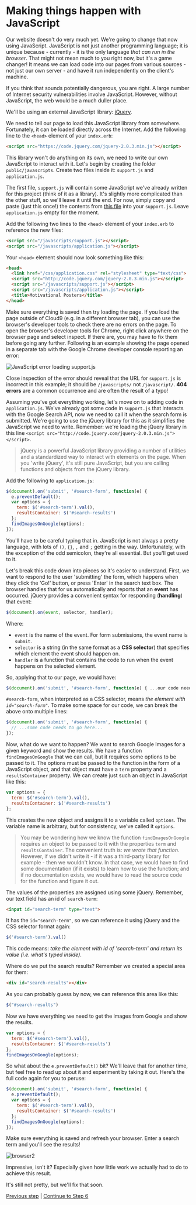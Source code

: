 # Making things happen with JavaScript

Our website doesn't do very much yet.  We're going to change that now using JavaScript.  JavaScript is not just another programming language; it is unique because - currently - it is the only language *that can run in the browser*.  That might not mean much to you right now, but it's a game changer!  It means we can load code into our pages from various sources - not just our own server - and have it run independently on the client's machine.

If you think that sounds potentially dangerous, you are right.  A large number of Internet security vulnerabilities involve JavaScript.  However, without JavaScript, the web would be a much duller place.

We'll be using an external JavaScript library: [jQuery](https://jquery.com/).

We need to tell our page to load this JavaScript library from somewhere.  Fortunately, it can be loaded directly across the Internet.  Add the following line to the `<head>` element of your `index.erb`:

```html
<script src="https://code.jquery.com/jquery-2.0.3.min.js"></script>
```

This library won't do anything on its own, we need to write our own JavaScript to interact with it.  Let's begin by creating the folder `public/javascripts`.  Create two files inside it: `support.js` and `application.js`.

The first file, `support.js` will contain some JavaScript we've already written for this project (think of it as a library). It's slightly more complicated than the other stuff, so we'll leave it until the end.  For now, simply copy and paste (just this once!) the contents from [this file](/support/support.js) into your `support.js`. Leave `application.js` empty for the moment.

Add the following two lines to the `<head>` element of your `index.erb` to reference the new files:

```html
<script src="/javascripts/support.js"></script>
<script src="/javascripts/application.js"></script>
```

Your `<head>` element should now look something like this:

```html
<head>
  <link href="/css/application.css" rel="stylesheet" type="text/css">
  <script src="http://code.jquery.com/jquery-2.0.3.min.js"></script>
  <script src="/javascripts/support.js"></script>
  <script src="/javascripts/application.js"></script>
  <title>Motivational Posters</title>
</head>
```

Make sure everything is saved then try loading the page.  If you load the page outside of Cloud9 (e.g. in a different browser tab), you can use the browser's developer tools to check there are no errors on the page.  To open the browser's developer tools for Chrome, right click anywhere on the browser page and select inspect. If there are, you may have to fix them before going any further.  Following is an example showing the page opened in a separate tab with the Google Chrome developer console reporting an error:

![JavaScript error loading support.js](/images/step_5/js_error_loading_file.png)

Close inspection of the error should reveal that the URL for `support.js` is incorrect in this example; it should be `/javascripts/` not `/javascript/`.  **404 errors** are a common occurrence and are often the result of a typo!

Assuming you've got everything working, let's move on to adding code in `application.js`.  We've already got some code in `support.js` that interacts with the Google Search API, now we need to call it when the search form is submitted.  We're going to use the jQuery library for this as it simplifies the JavaScript we need to write.  Remember: we're loading the jQuery library in this line `<script src="http://code.jquery.com/jquery-2.0.3.min.js"></script>`.

> jQuery is a powerful JavaScript library providing a number of utilities and a standardized way to interact with elements on the page.  When you 'write jQuery', it's still pure JavaScript, but you are calling functions and objects from the jQuery library.

Add the following to `application.js`:

```javascript
$(document).on('submit', '#search-form', function(e) {
  e.preventDefault();
  var options = {
    term: $('#search-term').val(),
    resultsContainer: $('#search-results')
  };
  findImagesOnGoogle(options);
});
```

You'll have to be careful typing that in.  JavaScript is not always a pretty language, with lots of `()`, `{}`, `,` and `;` getting in the way.  Unfortunately, with the exception of the odd semicolon, they're all essential.  But you'll get used to it.

Let's break this code down into pieces so it's easier to understand.  First, we want to respond to the user 'submitting' the form, which happens when they click the 'Go!' button, or press 'Enter' in the search text box.  The browser handles that for us automatically and reports that an **event** has occurred.  jQuery provides a convenient syntax for responding (**handling**) that event:

```javascript
$(document).on(event, selector, handler);
```
Where:
* `event` is the name of the event.  For form submissions, the event name is `submit`.
* `selector` is a string (in the same format as a **CSS selector**) that specifies which element the event should happen on.
* `handler` is a function that contains the code to run when the event happens on the selected element.

So, applying that to our page, we would have:
```javascript
$(document).on('submit', '#search-form', function(e) { ...our code needs to go here...  });
```

`#search-form`, when interpreted as a CSS selector, means _the element with `id="search-form"`_.  To make some space for our code, we can break the above onto multiple lines:

```javascript
$(document).on('submit', '#search-form', function(e) {
  // ...some code needs to go here...
});
```

Now, what do we want to happen? We want to search Google Images for a given keyword and show the results.  We have a function `findImagesOnGoogle` that we can call, but it requires some options to be passed to it.  The options must be passed to the function in the form of a JavaScript object, and that object must have a `term` property and a `resultsContainer` property.  We can create just such an object in JavaScript like this:

```javascript
var options = {
  term: $('#search-term').val(),
  resultsContainer: $('#search-results')
};
```

This creates the new object and assigns it to a variable called `options`.  The variable name is arbitrary, but for consistency, we've called it `options`.

> You may be wondering how we know the function `findImagesOnGoogle` requires an object to be passed to it with the properties `term` and `resultsContainer`.  The convenient truth is: _we wrote that function_.  However, if we didn't write it - if it was a third-party library for example - then we wouldn't know.  In that case, we would have to find some documentation (if it exists) to learn how to use the function; and if no documentation exists, we would have to read the source code for the function and figure it out.

The values of the properties are assigned using some jQuery.  Remember, our text field has an id of `search-term`:
```html
<input id="search-term" type="text">
```

It has the `id="search-term"`, so we can reference it using jQuery and the CSS selector format again:

```javascript
$('#search-term').val()
```

This code means: *take the element with id of 'search-term' and return its value (i.e. what's typed inside)*.

Where do we put the search results? Remember we created a special area for them:

```html
<div id="search-results"></div>
```

As you can probably guess by now, we can reference this area like this:

```javascript
$("#search-results")
```

Now we have everything we need to get the images from Google and show the results.

```javascript
var options = {
  term: $('#search-term').val(),
  resultsContainer: $('#search-results')
};
findImagesOnGoogle(options);
```

So what about the `e.preventDefault()` bit?  We'll leave that for another time, but feel free to read up about it and experiment by taking it out.  Here's the full code again for you to peruse:

```javascript
$(document).on('submit', '#search-form', function(e) {
  e.preventDefault();
  var options = {
    term: $('#search-term').val(),
    resultsContainer: $('#search-results')
  };
  findImagesOnGoogle(options);
});
```

Make sure everything is saved and refresh your browser.  Enter a search term and you'll see the results!

![browser2](/images/step_5/search_results.png)

Impressive, isn't it? Especially given how little work we actually had to do to achieve this result.

It's still not pretty, but we'll fix that soon.

[Previous step](/steps/4.md) | [Continue to Step 6](/steps/6.md)
